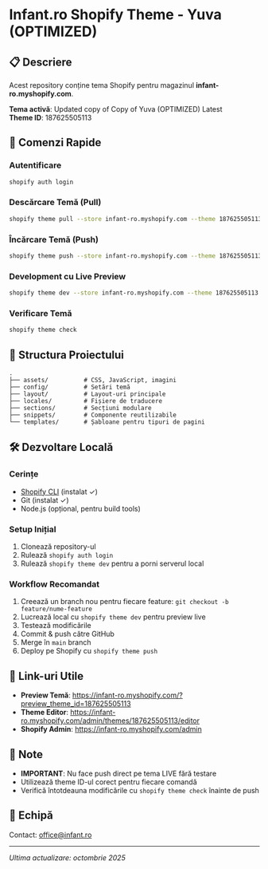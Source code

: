 # Infant.ro Shopify Theme - Yuva (OPTIMIZED)

## 📋 Descriere
Acest repository conține tema Shopify pentru magazinul **infant-ro.myshopify.com**.

**Tema activă**: Updated copy of Copy of Yuva (OPTIMIZED) Latest  
**Theme ID**: 187625505113

## 🚀 Comenzi Rapide

### Autentificare
```bash
shopify auth login
```

### Descărcare Temă (Pull)
```bash
shopify theme pull --store infant-ro.myshopify.com --theme 187625505113
```

### Încărcare Temă (Push)
```bash
shopify theme push --store infant-ro.myshopify.com --theme 187625505113
```

### Development cu Live Preview
```bash
shopify theme dev --store infant-ro.myshopify.com --theme 187625505113
```

### Verificare Temă
```bash
shopify theme check
```

## 📁 Structura Proiectului

```
.
├── assets/          # CSS, JavaScript, imagini
├── config/          # Setări temă
├── layout/          # Layout-uri principale
├── locales/         # Fișiere de traducere
├── sections/        # Secțiuni modulare
├── snippets/        # Componente reutilizabile
└── templates/       # Șabloane pentru tipuri de pagini
```

## 🛠️ Dezvoltare Locală

### Cerințe
- [Shopify CLI](https://shopify.dev/docs/api/shopify-cli) (instalat ✓)
- Git (instalat ✓)
- Node.js (opțional, pentru build tools)

### Setup Inițial
1. Clonează repository-ul
2. Rulează `shopify auth login`
3. Rulează `shopify theme dev` pentru a porni serverul local

### Workflow Recomandat
1. Creează un branch nou pentru fiecare feature: `git checkout -b feature/nume-feature`
2. Lucrează local cu `shopify theme dev` pentru preview live
3. Testează modificările
4. Commit & push către GitHub
5. Merge în `main` branch
6. Deploy pe Shopify cu `shopify theme push`

## 🔗 Link-uri Utile

- **Preview Temă**: https://infant-ro.myshopify.com/?preview_theme_id=187625505113
- **Theme Editor**: https://infant-ro.myshopify.com/admin/themes/187625505113/editor
- **Shopify Admin**: https://infant-ro.myshopify.com/admin

## 📝 Note

- **IMPORTANT**: Nu face push direct pe tema LIVE fără testare
- Utilizează theme ID-ul corect pentru fiecare comandă
- Verifică întotdeauna modificările cu `shopify theme check` înainte de push

## 👥 Echipă

Contact: office@infant.ro

---

*Ultima actualizare: octombrie 2025*
